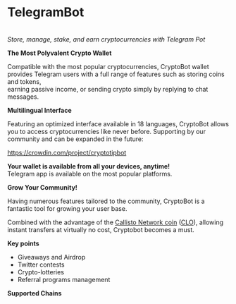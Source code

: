# TelegramBot

<p><br /><em>Store, manage, stake, and earn cryptocurrencies with Telegram Pot</em></p>

<p><strong>The Most Polyvalent Crypto Wallet</strong></p>
<p>Compatible with the most popular cryptocurrencies, CryptoBot wallet provides Telegram users with a full range of features such as storing coins and tokens, <br />earning passive income, or sending crypto simply by replying to chat messages.</p>

<div><strong>Multilingual Interface</strong></div>
<p>Featuring an optimized interface available in 18 languages, CryptoBot allows you to access cryptocurrencies like never before. Supporting by our community and can be expanded in the future:</p>
<p><a href="https://crowdin.com/project/cryptotipbot">https://crowdin.com/project/cryptotipbot</a></p>

<div><strong>Your wallet is available from all your devices, anytime!</strong></div>
<div>Telegram app is available on the most popular platforms.</div>

<p><strong>Grow Your Community!</strong></p>
<p>Having numerous features tailored to the community, CryptoBot is a fantastic tool for growing your user base.</p>
<p>Combined with the advantage of the <a href="https://callisto.network/">Callisto Network coin</a> (<a href="https://coinmarketcap.com/currencies/callisto-network/">CLO</a>), allowing instant transfers at virtually no cost, Cryptobot becomes a must.</p>

<p><strong>Key points</strong></p>
<div>
<ul>
<li>Giveaways and Airdrop</li>
<li>Twitter contests</li>
<li>Crypto-lotteries</li>
<li>Referral programs management</li>
</ul>
  
<p><strong>Supported Chains</strong></p>
</div>

